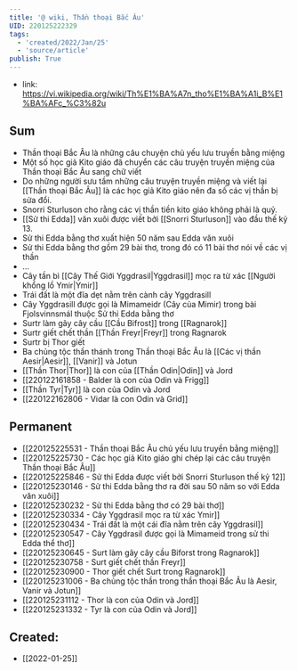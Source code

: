 ```yaml
---
title: '@ wiki, Thần thoại Bắc Âu'
UID: 220125222329
tags:
  - 'created/2022/Jan/25'
  - 'source/article'
publish: True
---
```

- link: https://vi.wikipedia.org/wiki/Th%E1%BA%A7n_tho%E1%BA%A1i_B%E1%BA%AFc_%C3%82u

## Sum
- Thần thoại Bắc Âu là những câu chuyện chủ yếu lưu truyền bằng miệng
- Một số học giả Kito giáo đã chuyển các câu truyện truyền miệng của Thần thoại Bắc Âu sang chữ viết
- Do những người sưu tầm những câu truyện truyền miệng và viết lại [[Thần thoại Bắc Âu]] là các học giả Kito giáo nên đa số các vị thần bị sửa đổi.
- Snorri Sturluson cho rằng các vị thần tiền kito giáo không phải là quỷ.
- [[Sử thi Edda]] văn xuôi được viết bởi [[Snorri Sturluson]] vào đầu thế kỷ 13.
- Sử thi Edda bằng thơ xuất hiện 50 năm sau Edda văn xuôi
- Sử thi Edda bằng thơ gồm 29 bài thơ, trong đó có 11 bài thơ nói về các vị thần
- ...
- Cây tần bì [[Cây Thế Giới Yggdrasil|Yggdrasil]] mọc ra từ xác [[Người khổng lồ Ymir|Ymir]]
- Trái đất là một đĩa dẹt nằm trên cành cây Yggdrasill
- Cây Yggdrasill được gọi là Mimameidr (Cây của Mimir) trong bài Fjolsvinnsmál thuộc Sử thi Edda bằng thơ
- Surtr làm gãy cây cầu [[Cầu Bifrost]] trong [[Ragnarok]]
- Surtr giết chết thần [[Thần Freyr|Freyr]] trong Ragnarok
- Surtr bị Thor giết
- Ba chủng tộc thần thánh trong Thần thoại Bắc Âu là [[Các vị thần Aesir|Aesir]], [[Vanir]] và Jotun
- [[Thần Thor|Thor]] là con của [[Thần Odin|Odin]] và Jord
- [[220122161858 - Balder là con của Odin và Frigg]]
- [[Thần Tyr|Tyr]] là con của Odin và Jord
- [[220122162806 - Vidar là con Odin và Grid]]

## Permanent
- [[220125225531 - Thần thoại Bắc Âu chủ yếu lưu truyền bằng miệng]]
- [[220125225730 - Các học giả Kito giáo ghi chép lại các câu truyện Thần thoại Bắc Âu]]
- [[220125225846 - Sử thi Edda được viết bởi Snorri Sturluson thế kỷ 12]]
- [[220125230146 - Sử thi Edda bằng thơ ra đời sau 50 năm so với Edda văn xuôi]]
- [[220125230232 - Sử thi Edda bằng thơ có 29 bài thơ]]
- [[220125230334 - Cây Yggdrasil mọc ra từ xác Ymir]]
- [[220125230434 - Trái đất là một cái đĩa nằm trên cây Yggdrasil]]
- [[220125230547 - Cây Yggdrasil được gọi là Mimameid trong sử thi Edda thể thơ]]
- [[220125230645 - Surt làm gãy cây cầu Biforst trong Ragnarok]]
- [[220125230758 - Surt giết chết thần Freyr]]
- [[220125230900 - Thor giết chết Surt trong Ragnarok]]
- [[220125231006 - Ba chủng tộc thần trong thần thoại Bắc Âu là Aesir, Vanir và Jotun]]
- [[220125231112 - Thor là con của Odin và Jord]]
- [[220125231332 - Tyr là con của Odin và Jord]]



## Created:
- [[2022-01-25]]
